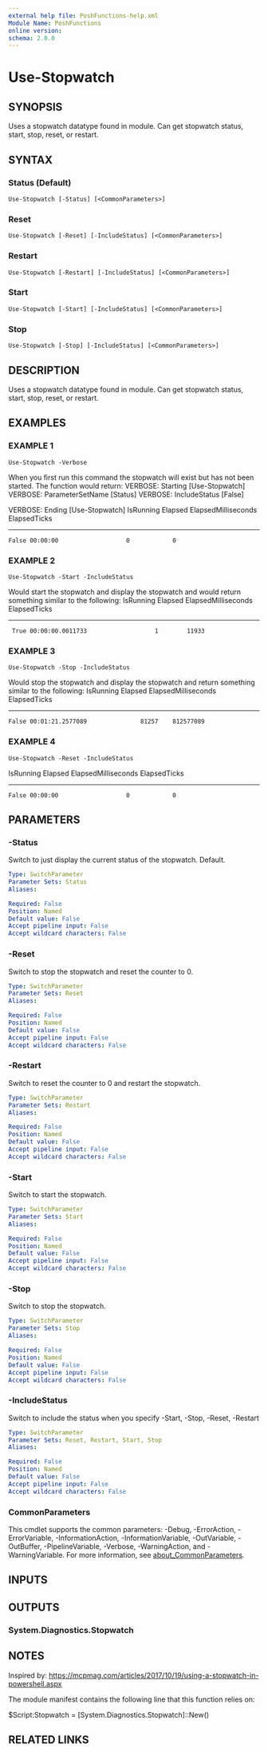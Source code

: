 ```yaml
---
external help file: PoshFunctions-help.xml
Module Name: PoshFunctions
online version:
schema: 2.0.0
---
```


# Use-Stopwatch

## SYNOPSIS
Uses a stopwatch datatype found in module.
Can get stopwatch status, start, stop, reset, or restart.

## SYNTAX

### Status (Default)
```
Use-Stopwatch [-Status] [<CommonParameters>]
```

### Reset
```
Use-Stopwatch [-Reset] [-IncludeStatus] [<CommonParameters>]
```

### Restart
```
Use-Stopwatch [-Restart] [-IncludeStatus] [<CommonParameters>]
```

### Start
```
Use-Stopwatch [-Start] [-IncludeStatus] [<CommonParameters>]
```

### Stop
```
Use-Stopwatch [-Stop] [-IncludeStatus] [<CommonParameters>]
```

## DESCRIPTION
Uses a stopwatch datatype found in module.
Can get stopwatch status, start, stop, reset, or restart.

## EXAMPLES

### EXAMPLE 1
```
Use-Stopwatch -Verbose
```

When you first run this command the stopwatch will exist but has not been started.
The function would return:
VERBOSE: Starting \[Use-Stopwatch\]
VERBOSE: ParameterSetName \[Status\]
VERBOSE: IncludeStatus \[False\]

VERBOSE: Ending \[Use-Stopwatch\]
IsRunning Elapsed  ElapsedMilliseconds ElapsedTicks
--------- -------  ------------------- ------------
    False 00:00:00                   0            0

### EXAMPLE 2
```
Use-Stopwatch -Start -IncludeStatus
```

Would start the stopwatch and display the stopwatch and would return something similar to the following:
IsRunning Elapsed          ElapsedMilliseconds ElapsedTicks
--------- -------          ------------------- ------------
     True 00:00:00.0011733                   1        11933

### EXAMPLE 3
```
Use-Stopwatch -Stop -IncludeStatus
```

Would stop the stopwatch and display the stopwatch and return something similar to the following:
IsRunning Elapsed          ElapsedMilliseconds ElapsedTicks
--------- -------          ------------------- ------------
    False 00:01:21.2577089               81257    812577089

### EXAMPLE 4
```
Use-Stopwatch -Reset -IncludeStatus
```

IsRunning Elapsed  ElapsedMilliseconds ElapsedTicks
--------- -------  ------------------- ------------
    False 00:00:00                   0            0

## PARAMETERS

### -Status
Switch to just display the current status of the stopwatch.
Default.

```yaml
Type: SwitchParameter
Parameter Sets: Status
Aliases:

Required: False
Position: Named
Default value: False
Accept pipeline input: False
Accept wildcard characters: False
```

### -Reset
Switch to stop the stopwatch and reset the counter to 0.

```yaml
Type: SwitchParameter
Parameter Sets: Reset
Aliases:

Required: False
Position: Named
Default value: False
Accept pipeline input: False
Accept wildcard characters: False
```

### -Restart
Switch to reset the counter to 0 and restart the stopwatch.

```yaml
Type: SwitchParameter
Parameter Sets: Restart
Aliases:

Required: False
Position: Named
Default value: False
Accept pipeline input: False
Accept wildcard characters: False
```

### -Start
Switch to start the stopwatch.

```yaml
Type: SwitchParameter
Parameter Sets: Start
Aliases:

Required: False
Position: Named
Default value: False
Accept pipeline input: False
Accept wildcard characters: False
```

### -Stop
Switch to stop the stopwatch.

```yaml
Type: SwitchParameter
Parameter Sets: Stop
Aliases:

Required: False
Position: Named
Default value: False
Accept pipeline input: False
Accept wildcard characters: False
```

### -IncludeStatus
Switch to include the status when you specify -Start, -Stop, -Reset, -Restart

```yaml
Type: SwitchParameter
Parameter Sets: Reset, Restart, Start, Stop
Aliases:

Required: False
Position: Named
Default value: False
Accept pipeline input: False
Accept wildcard characters: False
```

### CommonParameters
This cmdlet supports the common parameters: -Debug, -ErrorAction, -ErrorVariable, -InformationAction, -InformationVariable, -OutVariable, -OutBuffer, -PipelineVariable, -Verbose, -WarningAction, and -WarningVariable. For more information, see [about_CommonParameters](http://go.microsoft.com/fwlink/?LinkID=113216).

## INPUTS

## OUTPUTS

### System.Diagnostics.Stopwatch
## NOTES
Inspired by: https://mcpmag.com/articles/2017/10/19/using-a-stopwatch-in-powershell.aspx

The module manifest contains the following line that this function relies on:

$Script:Stopwatch =  \[System.Diagnostics.Stopwatch\]::New()

## RELATED LINKS
